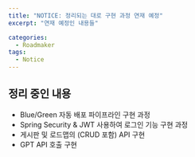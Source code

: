 ```yaml
---
title: "NOTICE: 정리되는 대로 구현 과정 연재 예정"
excerpt: "연재 예정인 내용들"

categories:
  - Roadmaker
tags:
  - Notice
---
```

## 정리 중인 내용
- Blue/Green 자동 배포 파이프라인 구현 과정
- Spring Security & JWT 사용하여 로그인 기능 구현 과정
- 게시판 및 로드맵의 (CRUD 포함) API 구현
- GPT API 호출 구현